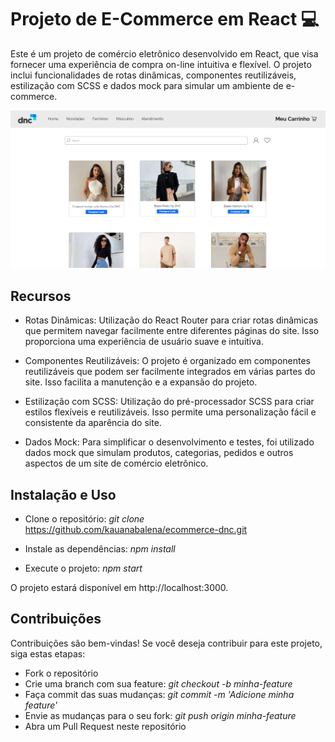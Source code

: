 # Projeto de E-Commerce em React 💻
Este é um projeto de comércio eletrônico desenvolvido em React, que visa fornecer uma experiência de compra on-line intuitiva e flexível. O projeto inclui funcionalidades de rotas dinâmicas, componentes reutilizáveis, estilização com SCSS e dados mock para simular um ambiente de e-commerce.

<img src="./public/readme.png" width="600px" alt="ERROR">


## Recursos 

- Rotas Dinâmicas: Utilização do React Router para criar rotas dinâmicas que permitem navegar facilmente entre diferentes páginas do site. Isso proporciona uma experiência de usuário suave e intuitiva.

- Componentes Reutilizáveis: O projeto é organizado em componentes reutilizáveis que podem ser facilmente integrados em várias partes do site. Isso facilita a manutenção e a expansão do projeto.

- Estilização com SCSS:  Utilização do pré-processador SCSS para criar estilos flexíveis e reutilizáveis. Isso permite uma personalização fácil e consistente da aparência do site.

- Dados Mock:  Para simplificar o desenvolvimento e testes, foi utilizado dados mock que simulam produtos, categorias, pedidos e outros aspectos de um site de comércio eletrônico.

## Instalação e Uso

- Clone o repositório: <i>git clone</i> https://github.com/kauanabalena/ecommerce-dnc.git

- Instale as dependências: <i>npm install</i>

- Execute o projeto: <i>npm start</i>

O projeto estará disponível em http://localhost:3000.

## Contribuições
Contribuições são bem-vindas! Se você deseja contribuir para este projeto, siga estas etapas:

- Fork o repositório
- Crie uma branch com sua feature: <i>git checkout -b minha-feature</i>
- Faça commit das suas mudanças: <i>git commit -m 'Adicione minha feature'</i>
- Envie as mudanças para o seu fork: <i>git push origin minha-feature</i>
- Abra um Pull Request neste repositório